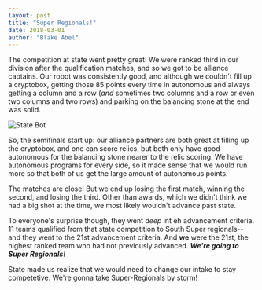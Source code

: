 ```yaml
---
layout: post
title: "Super Regionals!"
date: 2018-03-01
author: "Blake Abel"
---
```


The competition at state went pretty great! We were ranked third in our division after the qualification matches, and so we got to be alliance captains. Our robot was consistently good, and although we couldn't fill up a cryptobox, getting those 85 points every time in autonomous and always getting a column and a row (*and* sometimes two columns and a row or even two columns and two rows) and parking on the balancing stone at the end was solid.

![State Bot](https://github.com/MICDSRobotics/MICDSRobotics.github.io/blob/master/assets/img/state.jpg?raw=true)

So, the semifinals start up: our alliance partners are both great at filling up the cryptobox, and one can score relics, but both only have good autonomous for the balancing stone nearer to the relic scoring. We have autonomous programs for every side, so it made sense that we would run more so that both of us get the large amount of autonomous points.

The matches are close! But we end up losing the first match, winning the second, and losing the third. Other than awards, which we didn't think we had a big shot at the time, we most likely wouldn't advance past state.

To everyone's surprise though, they went *deep* int eh advancement criteria. 11 teams qualified from that state competition to South Super regionals-- and they went to the 21st advancement criteria. And **we** were the 21st, the highest ranked team who had not previously advanced. ***We're going to Super Regionals!***

State made us realize that we would need to change our intake to stay competetive. We're gonna take Super-Regionals by storm!
